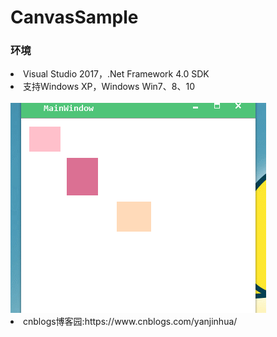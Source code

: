 # CanvasSample

<h3>环境</h3>

<li>Visual Studio 2017，.Net Framework 4.0 SDK</li>
<li>支持Windows XP，Windows Win7、8、10</li>
<br/>
<img src="/Image/GIF.gif"/>
<li>cnblogs博客园:https://www.cnblogs.com/yanjinhua/</li>
